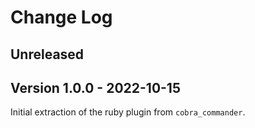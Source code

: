 # Change Log

## Unreleased

## Version 1.0.0 - 2022-10-15

Initial extraction of the ruby plugin from `cobra_commander`.
